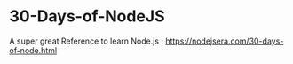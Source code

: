# 30-Days-of-NodeJS

A super great Reference to learn Node.js : https://nodejsera.com/30-days-of-node.html
